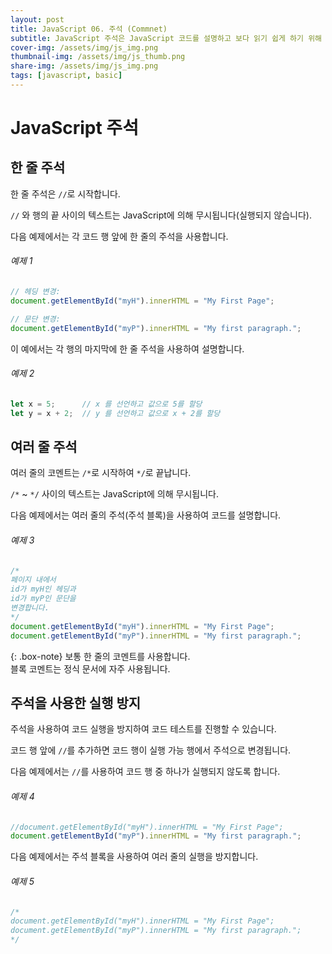 ```yaml
---
layout: post
title: JavaScript 06. 주석 (Commnet)
subtitle: JavaScript 주석은 JavaScript 코드를 설명하고 보다 읽기 쉽게 하기 위해 사용할 수 있습니다.
cover-img: /assets/img/js_img.png
thumbnail-img: /assets/img/js_thumb.png
share-img: /assets/img/js_img.png
tags: [javascript, basic]
---
```


# JavaScript 주석

## 한 줄 주석

한 줄 주석은 ```//```로 시작합니다.

```//``` 와 행의 끝 사이의 텍스트는 JavaScript에 의해 무시됩니다(실행되지 않습니다).

다음 예제에서는 각 코드 행 앞에 한 줄의 주석을 사용합니다.

###### 예제 1

```javascript
// 헤딩 변경:
document.getElementById("myH").innerHTML = "My First Page";

// 문단 변경:
document.getElementById("myP").innerHTML = "My first paragraph.";
```

이 예에서는 각 행의 마지막에 한 줄 주석을 사용하여 설명합니다.

###### 예제 2

```javascript
let x = 5;      // x 를 선언하고 값으로 5를 할당
let y = x + 2;  // y 를 선언하고 값으로 x + 2를 할당
```

## 여러 줄 주석

여러 줄의 코멘트는 ```/*```로 시작하여 ```*/```로 끝납니다.

```/*``` ~ ```*/``` 사이의 텍스트는 JavaScript에 의해 무시됩니다.

다음 예제에서는 여러 줄의 주석(주석 블록)을 사용하여 코드를 설명합니다.

###### 예제 3

```javascript
/*
페이지 내에서
id가 myH인 헤딩과
id가 myP인 문단을
변경합니다.
*/
document.getElementById("myH").innerHTML = "My First Page";
document.getElementById("myP").innerHTML = "My first paragraph.";
```

{: .box-note}
보통 한 줄의 코멘트를 사용합니다.<br>블록 코멘트는 정식 문서에 자주 사용됩니다.

## 주석을 사용한 실행 방지

주석을 사용하여 코드 실행을 방지하여 코드 테스트를 진행할 수 있습니다.

코드 행 앞에 ```//```를 추가하면 코드 행이 실행 가능 행에서 주석으로 변경됩니다.

다음 예제에서는 ```//```를 사용하여 코드 행 중 하나가 실행되지 않도록 합니다.

###### 예제 4

```javascript
//document.getElementById("myH").innerHTML = "My First Page";
document.getElementById("myP").innerHTML = "My first paragraph.";
```

다음 예제에서는 주석 블록을 사용하여 여러 줄의 실행을 방지합니다.

###### 예제 5

```javascript
/*
document.getElementById("myH").innerHTML = "My First Page";
document.getElementById("myP").innerHTML = "My first paragraph.";
*/
```
